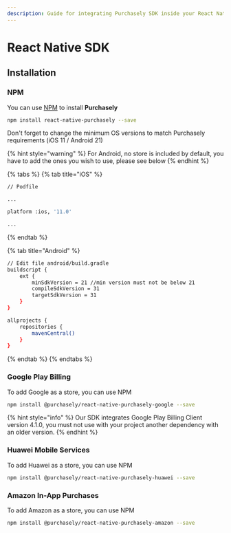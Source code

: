 ```yaml
---
description: Guide for integrating Purchasely SDK inside your React Native app
---
```


# React Native SDK

## Installation

### **NPM**

You can use [NPM](https://www.npmjs.com/package/react-native-purchasely) to install **Purchasely**

```bash
npm install react-native-purchasely --save
```

Don't forget to change the minimum OS versions to match Purchasely requirements (iOS 11 / Android 21)

{% hint style="warning" %}
For Android, no store is included by default, you have to add the ones you wish to use, please see below
{% endhint %}

{% tabs %}
{% tab title="iOS" %}
```bash
// Podfile

...

platform :ios, '11.0'

...
```
{% endtab %}

{% tab title="Android" %}
```bash
// Edit file android/build.gradle
buildscript {
    ext {
        minSdkVersion = 21 //min version must not be below 21
        compileSdkVersion = 31
        targetSdkVersion = 31
    }
}

allprojects {
    repositories {
        mavenCentral()
    }
}
```
{% endtab %}
{% endtabs %}

### Google Play Billing

To add Google as a store, you can use NPM

```bash
npm install @purchasely/react-native-purchasely-google --save
```

{% hint style="info" %}
Our SDK integrates Google Play Billing Client version 4.1.0, you must not use with your project another dependency with an older version.
{% endhint %}

### Huawei Mobile Services

To add Huawei as a store, you can use NPM

```bash
npm install @purchasely/react-native-purchasely-huawei --save
```

### Amazon In-App Purchases

To add Amazon as a store, you can use NPM

```bash
npm install @purchasely/react-native-purchasely-amazon --save
```

